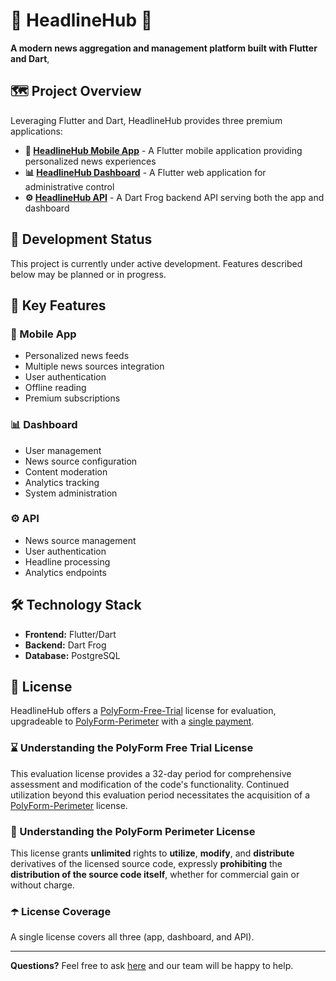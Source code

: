 # 📰 HeadlineHub 📰
**A modern news aggregation and management platform built with Flutter and Dart**, 

## 🗺️ Project Overview
Leveraging Flutter and Dart, HeadlineHub provides three premium applications:

* **📱 [HeadlineHub Mobile App](./apps/headlinehub_app)** - A Flutter mobile application providing personalized news experiences
* **📊 [HeadlineHub Dashboard](./apps/headlinehub_dashboard)** - A Flutter web application for administrative control
* **⚙️ [HeadlineHub API](./apps/headlinehub_api)** - A Dart Frog backend API serving both the app and dashboard

## 🚧 Development Status
This project is currently under active development. Features described below may be planned or in progress.

## 🔑 Key Features
### 📱 Mobile App
* Personalized news feeds
* Multiple news sources integration
* User authentication
* Offline reading
* Premium subscriptions

### 📊 Dashboard
* User management
* News source configuration
* Content moderation
* Analytics tracking
* System administration

### ⚙️ API
* News source management
* User authentication
* Headline processing
* Analytics endpoints

## 🛠️ Technology Stack

* **Frontend:** Flutter/Dart
* **Backend:** Dart Frog
* **Database:** PostgreSQL

## 📝 License

HeadlineHub offers a [PolyForm-Free-Trial](https://polyformproject.org/licenses/free-trial/1.0.0/) license for evaluation, upgradeable to [PolyForm-Perimeter](https://polyformproject.org/licenses/perimeter/1.0.1/) with a [single payment]().

### ⌛ Understanding the PolyForm Free Trial License
This evaluation license provides a 32-day period for comprehensive assessment and modification of the code's functionality. Continued utilization beyond this evaluation period necessitates the acquisition of a [PolyForm-Perimeter](https://polyformproject.org/licenses/perimeter/1.0.1/) license.

### 💎 Understanding the PolyForm Perimeter License
This license grants **unlimited** rights to **utilize**, **modify**, and **distribute** derivatives of the licensed source code, expressly **prohibiting** the **distribution of the source code itself**, whether for commercial gain or without charge.

### ☂️ License Coverage
A single license covers all three (app, dashboard, and API).

---
**Questions?** 
Feel free to ask [here](https://github.com/fulleni/headlinehub/issues) and our team will be happy to help.


